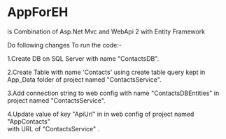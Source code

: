 # AppForEH
is Combination of  Asp.Net Mvc and WebApi 2 with Entity Framework

 Do following changes To run the code:-

1.Create DB on SQL Server with name "ContactsDB".

2.Create Table with name 'Contacts' using create table query kept in App_Data folder of project named "ContactsService".

3.Add connection string to web config with name "ContactsDBEntities" in project named "ContactsService".

4.Update value of key "ApiUrl" in <appSettings> in web config of project named "AppContacts"  
with URL of "ContactsService" .
